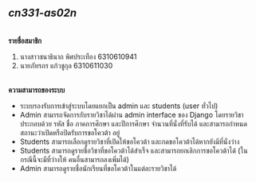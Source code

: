 ## ***cn331-as02n***
<br> **รายชื่อสมาชิก** </br>
1. นางสาวชนาธินาถ พิศประเทือง 6310610941
2. นายภัทรกร แก้วชูกุล 6310611030

<br> **ความสามารถของระบบ** </br>

- ระบบรองรับการเข้าสู่ระบบโดยแยกเป็น admin และ students (user ทั่วไป)
- Admin สามารถจัดการกับรายวิชาได้ผ่าน admin interface ของ Django โดยรายวิชาประกอบด้วย รหัส ชื่อ ภาคการศึกษา และปีการศึกษา จํานวนที่นั่งที่รับได้ และสามารถกําหนดสถานะว่าเปิดหรือปิดรับการขอโควต้า อยู่
- Students สามารถเลือกดูรายวิชาที่เปิดให้ขอโควต้า และกดขอโควต้าได้หากยังมีที่นั่งว่าง
- Students สามารถดูรายชื่อวิชาที่ขอโควต้าได้สําเร็จ และสามารถยกเลิกการขอโควต้าได้ (ในกรณีนี้จะมีที่ว่างให้ คนอื่นสามารถลงเพิ่มได้)
- Admin สามารถดูรายชื่อนักเรียนที่ขอโควต้าในแต่ละรายวิชาได้
